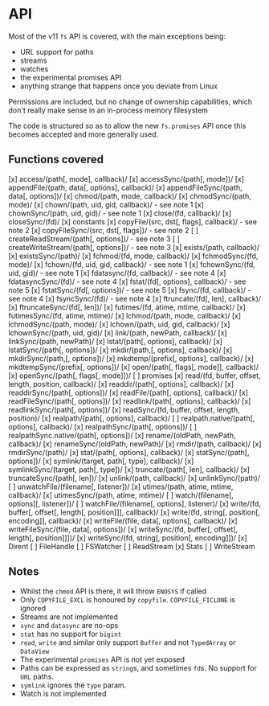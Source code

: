 # API

Most of the v11 `fs` API is covered, with the main exceptions being:
- URL support for paths
- streams
- watches
- the experimental promises API
- anything strange that happens once you deviate from Linux

Permissions are included, but no change of ownership capabilities, which
don't really make sense in an in-process memory filesystem

The code is structured so as to allow the new `fs.promises` API once this
becomes accepted and more generally used.

## Functions covered

[x] access/(path\[, mode\], callback)/
[x] accessSync/(path\[, mode\])/
[x] appendFile/(path, data\[, options\], callback)/
[x] appendFileSync/(path, data\[, options\])/
[x] chmod/(path, mode, callback)/
[x] chmodSync/(path, mode)/
[x] chown/(path, uid, gid, callback)/ - see note 1
[x] chownSync/(path, uid, gid)/ - see note 1
[x] close/(fd, callback)/
[x] closeSync/(fd)/
[x] constants
[x] copyFile/(src, dst\[, flags\], callback)/ - see note 2
[x] copyFileSync/(src, dst\[, flags\])/ - see note 2
[ ] createReadStream/(path\[, options\])/ - see note 3
[ ] createWriteStream/(path\[, options\])/ - see note 3
[x] exists/(path, callback)/
[x] existsSync/(path)/
[x] fchmod/(fd, mode, callback)/
[x] fchmodSync/(fd, mode)/
[x] fchown/(fd, uid, gid, callback)/ - see note 1
[x] fchownSync/(fd, uid, gid)/ - see note 1
[x] fdatasync/(fd, callback)/ - see note 4
[x] fdatasyncSync/(fd)/ - see note 4
[x] fstat/(fd\[, options\], callback)/ - see note 5
[x] fstatSync/(fd\[, options\])/ - see note 5
[x] fsync/(fd, callback)/ - see note 4
[x] fsyncSync/(fd)/ - see note 4
[x] ftruncate/(fd\[, len\], callback)/
[x] ftruncateSync/(fd\[, len\])/
[x] futimes/(fd, atime, mtime, callback)/
[x] futimesSync/(fd, atime, mtime)/
[x] lchmod/(path, mode, callback)/
[x] lchmodSync/(path, mode)/
[x] lchown/(path, uid, gid, callback)/
[x] lchownSync/(path, uid, gid)/
[x] link/(path, newPath, callback)/
[x] linkSync/(path, newPath)/
[x] lstat/(path\[, options\], callback)/
[x] lstatSync/(path\[, options\])/
[x] mkdir/(path,\[, options\], callback)/
[x] mkdirSync/(path,\[, options\])/
[x] mkdtemp/(prefix\[, options\], callback)/
[x] mkdtempSync/(prefix\[, options\])/
[x] open/(path\[, flags\[, mode\]\], callback)/
[x] openSync/(path\[, flags\[, mode\]\])/
[ ] promises
[x] read/(fd, buffer, offset, length, position, callback)/
[x] readdir/(path\[, options\], callback)/
[x] readdirSync/(path\[, options\])/
[x] readFile/(path\[, options\], callback)/
[x] readFileSync/(path\[, options\])/
[x] readlink/(path\[, options\], callback)/
[x] readlinkSync/(path\[, options\])/
[x] readSync/(fd, buffer, offset, length, position)/
[x] realpath/(path\[, options\], callback)/
[ ] realpath.native/(path\[, options\], callback)/
[x] realpathSync/(path\[, options\])/
[ ] realpathSync.native/(path\[, options\])/
[x] rename/(oldPath, newPath, callback)/
[x] renameSync/(oldPath, newPath)/
[x] rmdir/(path, callback)/
[x] rmdirSync/(path)/
[x] stat/(path\[, options\], callback)/
[x] statSync/(path\[, options\])/
[x] symlink/(target, path\[, type\], callback)/
[x] symlinkSync/(target, path\[, type\])/
[x] truncate/(path\[, len\], callback)/
[x] truncateSync/(path\[, len\])/
[x] unlink/(path, callback)/
[x] unlinkSync/(path)/
[ ] unwatchFile/(filename\[, listener\])/
[x] utimes/(path, atime, mtime, callback)/
[x] utimesSync/(path, atime, mtime)/
[ ] watch/(filename\[, options\]\[, listener\])/
[ ] watchFile/(filename\[, options\], listener)/
[x] write/(fd, buffer\[, offset\[, length[\, position\]\]\], callback)/
[x] write/(fd, string\[, position\[, encoding\]\], callback)/
[x] writeFile/(file, data\[, options\], callback)/
[x] writeFileSync/(file, data\[, options\])/
[x] writeSync/(fd, buffer\[, offset\[, length[\, position\]\]\])/
[x] writeSync/(fd, string\[, position\[, encoding\]\])/
[x] Dirent
[ ] FileHandle
[ ] FSWatcher
[ ] ReadStream
[x] Stats
[ ] WriteStream


## Notes

- Whilst the `chmod` API is there, it will throw `ENOSYS` if called 
- Only `COPYFILE_EXCL` is honoured by `copyfile`. `COPYFILE_FICLONE` is ignored
- Streams are not implemented
- `sync` and `datasync` are no-ops
- `stat` has no support for `bigint`
- `read`, `write` and similar only support `Buffer` and not `TypedArray` or `DataView`
- The experimental `promises` API is not yet exposed
- Paths can be expressed as `string`s, and sometimes `fd`s. No support for `URL` paths.
- `symlink` ignores the `type` param.
- Watch is not implemented


